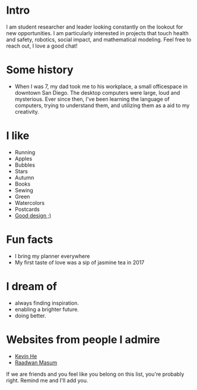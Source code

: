 
# Intro

I am student researcher and leader looking constantly on the lookout for new opportunities. I am particularly interested in projects that touch health and safety, robotics, social impact, and mathematical modeling. Feel free to reach out, I love a good chat!

# Some history

- When I was 7, my dad took me to his workplace, a small officespace in downtown San Diego. The desktop computers were large, loud and mysterious. Ever since then, I've been learning the language of computers, trying to understand them, and utilizing them as a aid to my creativity.

# I like

- Running
- Apples
- Bubbles
- Stars
- Autumn
- Books
- Sewing
- Green
- Watercolors
- Postcards
- [Good design ;)](/)

# Fun facts

- I bring my planner everywhere
- My first taste of love was a sip of jasmine tea in 2017

# I dream of

- always finding inspiration.
- enabling a brighter future.
- doing better.

# Websites from people I admire

- [Kevin He](https://www.hekevinb.com/)
- [Raadwan Masum](https://raadwan.com/)

If we are friends and you feel like you belong on this list, you're probably right. Remind me and I'll add you.
